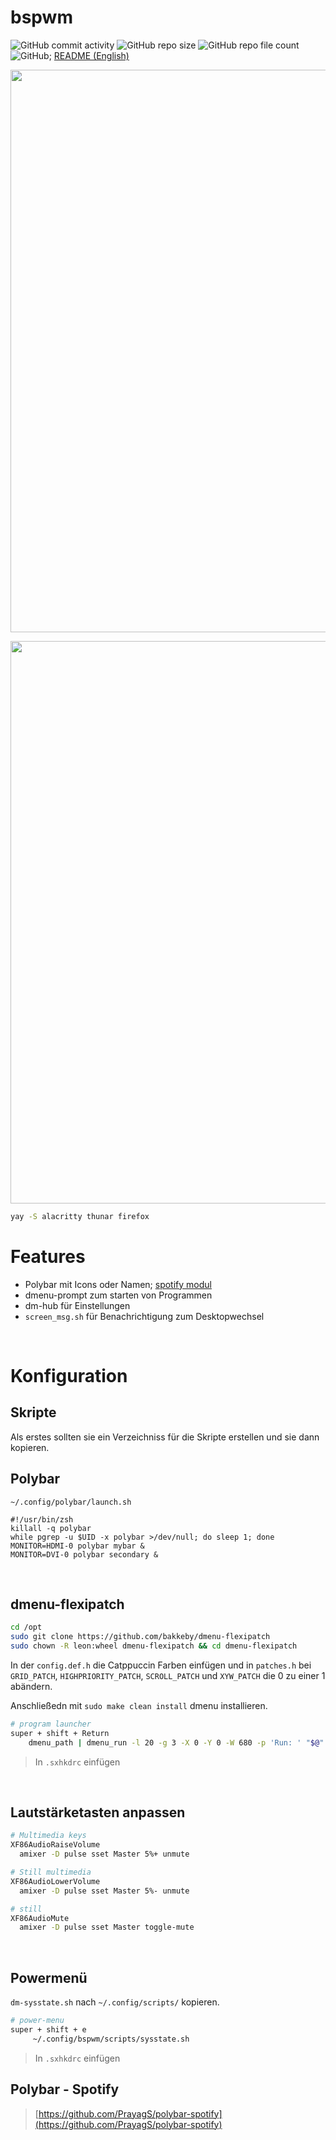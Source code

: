 # bspwm
![GitHub commit activity](https://img.shields.io/github/commit-activity/m/Pfeffimann18/bspwm)
![GitHub repo size](https://img.shields.io/github/repo-size/Pfeffimann18/bspwm)
![GitHub repo file count](https://img.shields.io/github/directory-file-count/Pfeffimann18/bspwm)
![GitHub](https://img.shields.io/github/license/Pfeffimann18/bspwm); 
[README (English)](https://github.com/Pfeffimann18/bspwm/blob/main/README_ENG.md)
</br>

<p align="center">
  <img src="https://thumbs2.imgbox.com/06/86/kJbzbfji_t.png" width="900px">


<p align="center">
  <img src="https://thumbs2.imgbox.com/45/c9/FzDWwV73_t.png" width="900px">

</br>

```bash
yay -S alacritty thunar firefox
```

# Features
- Polybar mit Icons oder Namen; [spotify modul](https://github.com/PrayagS/polybar-spotify)
- dmenu-prompt zum starten von Programmen
- dm-hub für Einstellungen
- `screen_msg.sh` für Benachrichtigung zum Desktopwechsel

</br>

# Konfiguration </br>
## Skripte
Als erstes sollten sie ein Verzeichniss für die Skripte erstellen und sie dann kopieren.

## Polybar
`~/.config/polybar/launch.sh`
```
#!/usr/bin/zsh
killall -q polybar
while pgrep -u $UID -x polybar >/dev/null; do sleep 1; done
MONITOR=HDMI-0 polybar mybar &
MONITOR=DVI-0 polybar secondary &
```
</br>

## dmenu-flexipatch
```bash
cd /opt
sudo git clone https://github.com/bakkeby/dmenu-flexipatch
sudo chown -R leon:wheel dmenu-flexipatch && cd dmenu-flexipatch
```
In der `config.def.h` die Catppuccin Farben einfügen und in `patches.h` bei `GRID_PATCH`, `HIGHPRIORITY_PATCH`, `SCROLL_PATCH` und `XYW_PATCH` die 0 zu einer 1 abändern.

Anschließedn mit `sudo make clean install` dmenu installieren.
```bash
# program launcher
super + shift + Return
	dmenu_path | dmenu_run -l 20 -g 3 -X 0 -Y 0 -W 680 -p 'Run: ' "$@"
```
> In `.sxhkdrc` einfügen

</br>


## Lautstärketasten anpassen
```bash
# Multimedia keys
XF86AudioRaiseVolume
  amixer -D pulse sset Master 5%+ unmute

# Still multimedia
XF86AudioLowerVolume
  amixer -D pulse sset Master 5%- unmute

# still
XF86AudioMute
  amixer -D pulse sset Master toggle-mute
```
</br>

## Powermenü
`dm-sysstate.sh` nach `~/.config/scripts/` kopieren.
```bash
# power-menu 
super + shift + e
     ~/.config/bspwm/scripts/sysstate.sh
```
> In `.sxhkdrc` einfügen

## Polybar - Spotify
> [https://github.com/PrayagS/polybar-spotify](https://github.com/PrayagS/polybar-spotify)